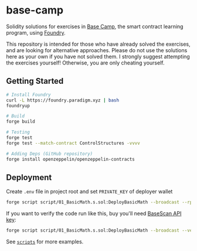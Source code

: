 # base-camp

Solidity solutions for exercises in [Base Camp](https://docs.base.org/base-camp/docs/welcome), the smart contract learning program, using [Foundry](https://github.com/foundry-rs/foundry).

This repository is intended for those who have already solved the exercises, and are looking for alternative approaches.
Please do not use the solutions here as your own if you have not solved them. I strongly suggest attempting the exercises yourself! Otherwise, you are only cheating yourself.


## Getting Started

```sh
# Install Foundry
curl -L https://foundry.paradigm.xyz | bash
foundryup

# Build
forge build

# Testing
forge test
forge test --match-contract ControlStructures -vvvv

# Adding Deps (GitHub repository)
forge install openzeppelin/openzeppelin-contracts
```

## Deployment

Create `.env` file in project root and set `PRIVATE_KEY` of deployer wallet 

```sh
forge script script/01_BasicMath.s.sol:DeployBasicMath --broadcast --rpc-url base-sepolia
```

If you want to verify the code run like this, buy you'll need [BaseScan API key](https://basescan.org/myapikey):
```sh
forge script script/01_BasicMath.s.sol:DeployBasicMath --broadcast --verify --rpc-url base-sepolia
```

See [`scripts`](./script) for more examples.
